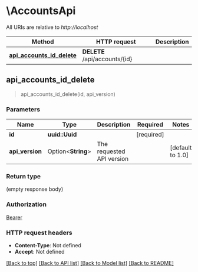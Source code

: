 # \AccountsApi

All URIs are relative to *http://localhost*

Method | HTTP request | Description
------------- | ------------- | -------------
[**api_accounts_id_delete**](AccountsApi.md#api_accounts_id_delete) | **DELETE** /api/accounts/{id} | 



## api_accounts_id_delete

> api_accounts_id_delete(id, api_version)


### Parameters


Name | Type | Description  | Required | Notes
------------- | ------------- | ------------- | ------------- | -------------
**id** | **uuid::Uuid** |  | [required] |
**api_version** | Option<**String**> | The requested API version |  |[default to 1.0]

### Return type

 (empty response body)

### Authorization

[Bearer](../README.md#Bearer)

### HTTP request headers

- **Content-Type**: Not defined
- **Accept**: Not defined

[[Back to top]](#) [[Back to API list]](../README.md#documentation-for-api-endpoints) [[Back to Model list]](../README.md#documentation-for-models) [[Back to README]](../README.md)


